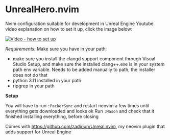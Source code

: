 # UnrealHero.nvim

Nvim configuration suitable for development in Unreal Engine
Youtube video explanation on how to set it up, click the image below:

[![Video - how to set up](https://img.youtube.com/vi/dlR_ryaQkRM/0.jpg)](https://www.youtube.com/watch?v=dlR_ryaQkRM)



*Requirements:*
Make sure you have in your path:
- make sure you install the clangd support component through Visual Studio Setup, and make sure the installed clang++.exe is in your system path env variable. Needs to be added manually to path, the installer does not do that
- python 3.11 installed in your path
- ripgrep in your path

**Setup**

You will have to run `:PackerSync` and restart neovim a few times until everything gets downloaded and looks ok
Run `:Mason` and check that it finished installing everything, before closing

Comes with https://github.com/zadirion/Unreal.nvim, my neovim plugin that adds support for Unreal Engine
